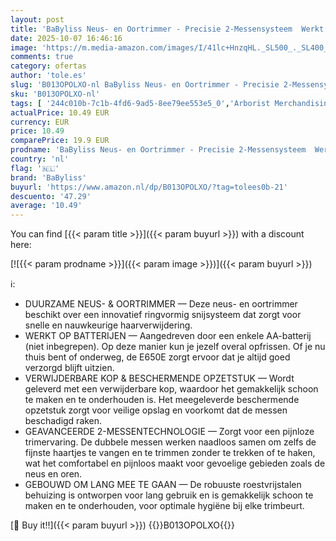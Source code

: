 ```yaml
---
layout: post
title: 'BaByliss Neus- en Oortrimmer - Precisie 2-Messensysteem  Werkt op Batterijen  Roestvrij Staal  Gemakkelijk te Reinigen Verwijderbare Opzetstukken  Zwart  E650E'
date: 2025-10-07 16:46:16
image: 'https://m.media-amazon.com/images/I/41lc+HnzqHL._SL500_._SL400_.jpg'
comments: true
category: ofertas
author: 'tole.es'
slug: 'B013OPOLXO-nl BaByliss Neus- en Oortrimmer - Precisie 2-Messensysteem...'
sku: 'B013OPOLXO-nl'
tags: [ '244c010b-7c1b-4fd6-9ad5-8ee79ee553e5_0','Arborist Merchandising Root','Beauty','Beauty & persoonlijke verzorging','Haartrimmers & lichaamsgroomers','Heren trimmers & lichaamsgroomers','Mannelijke verzorging','Persoonlijke Verzorgingsapparaten','Scheer- & ontharingsproducten','Scheren en ontharen','Self Service','Special Features Stores','Trimmers voor oor- & neushaar voor heren','babyliss','🇳🇱', ]
actualPrice: 10.49 EUR
currency: EUR
price: 10.49
comparePrice: 19.9 EUR
prodname: 'BaByliss Neus- en Oortrimmer - Precisie 2-Messensysteem  Werkt op Batterijen  Roestvrij Staal  Gemakkelijk te Reinigen Verwijderbare Opzetstukken  Zwart  E650E'
country: 'nl'
flag: '🇳🇱'
brand: 'BaByliss'
buyurl: 'https://www.amazon.nl/dp/B013OPOLXO/?tag=tolees0b-21'
descuento: '47.29'
average: '10.49'
---
```


You can find [{{< param title >}}]({{< param buyurl >}}) with a discount here:

[![{{< param prodname >}}]({{< param image >}})]({{< param buyurl >}})

ℹ️:

- DUURZAME NEUS- & OORTRIMMER — Deze neus- en oortrimmer beschikt over een innovatief ringvormig snijsysteem dat zorgt voor snelle en nauwkeurige haarverwijdering.
- WERKT OP BATTERIJEN — Aangedreven door een enkele AA-batterij (niet inbegrepen). Op deze manier kun je jezelf overal opfrissen. Of je nu thuis bent of onderweg, de E650E zorgt ervoor dat je altijd goed verzorgd blijft uitzien.
- VERWIJDERBARE KOP & BESCHERMENDE OPZETSTUK — Wordt geleverd met een verwijderbare kop, waardoor het gemakkelijk schoon te maken en te onderhouden is. Het meegeleverde beschermende opzetstuk zorgt voor veilige opslag en voorkomt dat de messen beschadigd raken.
- GEAVANCEERDE 2-MESSENTECHNOLOGIE — Zorgt voor een pijnloze trimervaring. De dubbele messen werken naadloos samen om zelfs de fijnste haartjes te vangen en te trimmen zonder te trekken of te haken, wat het comfortabel en pijnloos maakt voor gevoelige gebieden zoals de neus en oren.
- GEBOUWD OM LANG MEE TE GAAN — De robuuste roestvrijstalen behuizing is ontworpen voor lang gebruik en is gemakkelijk schoon te maken en te onderhouden, voor optimale hygiëne bij elke trimbeurt.

[🛒 Buy it!!]({{< param buyurl >}})
{{<world>}}B013OPOLXO{{</world>}}
